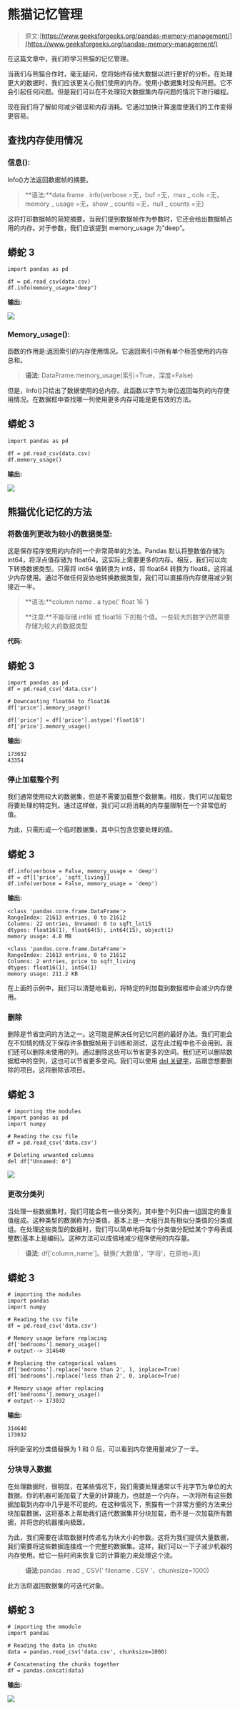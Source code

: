 # 熊猫记忆管理

> 原文:[https://www.geeksforgeeks.org/pandas-memory-management/](https://www.geeksforgeeks.org/pandas-memory-management/)

在这篇文章中，我们将学习熊猫的记忆管理。

当我们与熊猫合作时，毫无疑问，您将始终存储大数据以进行更好的分析。在处理更大的数据时，我们应该更关心我们使用的内存。使用小数据集时没有问题。它不会引起任何问题。但是我们可以在不处理较大数据集内存问题的情况下进行编程。

现在我们将了解如何减少错误和内存消耗。它通过加快计算速度使我们的工作变得更容易。

## 查找内存使用情况

### **信息():**

Info()方法返回数据帧的摘要。

> **语法:**data frame . info(verbose =无，buf =无，max _ cols =无，memory _ usage =无，show _ counts =无，null _ counts =无)

这将打印数据帧的简短摘要。当我们提到数据帧作为参数时，它还会给出数据帧占用的内存。对于参数，我们应该提到 memory_usage 为“deep”。

## 蟒蛇 3

```
import pandas as pd

df = pd.read_csv(data.csv)
df.info(memory_usage="deep")
```

**输出:**

![](img/98eb66fc7994071e0143b731d91e108a.png)

### **Memory_usage():**

函数的作用是:返回索引的内存使用情况。它返回索引中所有单个标签使用的内存总和。

> **语法:** DataFrame.memory_usage(索引=True，深度=False)

但是，Info()只给出了数据使用的总内存。此函数以字节为单位返回每列的内存使用情况。在数据框中查找哪一列使用更多内存可能是更有效的方法。

## 蟒蛇 3

```
import pandas as pd

df = pd.read_csv(data.csv)
df.memory_usage()
```

**输出:**

![](img/e99c08ed4f2d8aa29eb95a01825e33a7.png)

## 熊猫优化记忆的方法

### 将数值列更改为较小的数据类型:

这是保存程序使用的内存的一个非常简单的方法。Pandas 默认将整数值存储为 int64，将浮点值存储为 float64。这实际上需要更多的内存。相反，我们可以向下转换数据类型。只需将 int64 值转换为 int8，将 float64 转换为 float8。这将减少内存使用。通过不做任何妥协地转换数据类型，我们可以直接将内存使用减少到接近一半。

> **语法:**column name . a type(' float 16 ')
> 
> **注意:**不能存储 int16 或 float16 下的每个值。一些较大的数字仍然需要存储为较大的数据类型

**代码:**

## 蟒蛇 3

```
import pandas as pd
df = pd.read_csv('data.csv')

# Downcasting float64 to float16
df['price'].memory_usage()

df['price'] = df['price'].astype('float16')
df['price'].memory_usage()
```

**输出:**

```
173032
43354
```

### 停止加载整个列

我们通常使用较大的数据集，但是不需要加载整个数据集。相反，我们可以加载您将要处理的特定列。通过这样做，我们可以将消耗的内存量限制在一个非常低的值。

为此，只需形成一个临时数据集，其中只包含您要处理的值。

## 蟒蛇 3

```
df.info(verbose = False, memory_usage = 'deep')
df = df[['price', 'sqft_living]]
df.info(verbose = False, memory_usage = 'deep')
```

**输出:**

```
<class 'pandas.core.frame.DataFrame'>
RangeIndex: 21613 entries, 0 to 21612
Columns: 22 entries, Unnamed: 0 to sqft_lot15
dtypes: float16(1), float64(5), int64(15), object(1)
memory usage: 4.8 MB
```

```
<class 'pandas.core.frame.DataFrame'>
RangeIndex: 21613 entries, 0 to 21612
Columns: 2 entries, price to sqft_living
dtypes: float16(1), int64(1)
memory usage: 211.2 KB
```

在上面的示例中，我们可以清楚地看到，将特定的列加载到数据框中会减少内存使用。

### 删除

删除是节省空间的方法之一。这可能是解决任何记忆问题的最好办法。我们可能会在不知情的情况下保存许多数据帧用于训练和测试，这在此过程中也不会用到。我们还可以删除未使用的列。通过删除这些可以节省更多的空间。我们还可以删除数据框中的空列，这也可以节省更多空间。我们可以使用 [del 关键字](https://www.geeksforgeeks.org/python-del-to-delete-objects/)，后跟您想要删除的项目。这将删除该项目。

## 蟒蛇 3

```
# importing the modules
import pandas as pd
import numpy

# Reading the csv file
df = pd.read_csv('data.csv')

# Deleting unwanted columns
del df["Unnamed: 0"]
```

![](img/b61929dd297f784d7b1e44491112cddf.png)

### 更改分类列

当处理一些数据集时，我们可能会有一些分类列，其中整个列只由一组固定的重复值组成。这种类型的数据称为分类值，基本上是一大组行具有相似分类值的分类或组。在处理这些类型的数据时，我们可以简单地将每个分类值分配给某个字母表或整数[基本上是编码]。这种方法可以成倍地减少程序使用的内存量。

> **语法:** df['column_name']。替换('大数值'，'字母'，在原地=真)

## 蟒蛇 3

```
# importing the modules
import pandas
import numpy

# Reading the csv file
df = pd.read_csv('data.csv')

# Memory usage before replacing
df['bedrooms'].memory_usage()
# output--> 314640

# Replacing the categorical values
df['bedrooms'].replace('more than 2', 1, inplace=True)
df['bedrooms'].replace('less than 2', 0, inplace=True)

# Memory usage after replacing
df['bedrooms'].memory_usage()
# output--> 173032
```

**输出:**

```
314640
173032
```

将列卧室的分类值替换为 1 和 0 后，可以看到内存使用量减少了一半。

### 分块导入数据

在处理数据时，很明显，在某些情况下，我们需要处理通常以千兆字节为单位的大数据。你的机器可能加载了大量的计算能力，也就是一个内存，一次将所有这些数据加载到内存中几乎是不可能的。在这种情况下，熊猫有一个非常方便的方法来分块加载数据，这将基本上帮助我们迭代数据集并分块加载，而不是一次加载所有数据，并将您的机器推向极致。

为此，我们需要在读取数据时传递名为块大小的参数。这将为我们提供大量数据，我们需要将这些数据连接成一个完整的数据集。这样，我们可以一下子减少机器的内存使用。给它一些时间来恢复它的计算能力来处理这个流。

> **语法**:pandas . read _ CSV(' filename . CSV '，chunksize=1000)

此方法将返回数据集的可迭代对象。

## 蟒蛇 3

```
# importing the mmodule
import pandas

# Reading the data in chunks
data = pandas.read_csv('data.csv', chunksize=1000)

# Concatenating the chunks together
df = pandas.concat(data)
```

**输出:**

![](img/f232b81562b986f5c541aaaaf39c6c50.png)